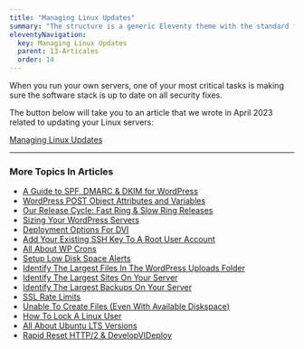 ```yaml
---
title: "Managing Linux Updates"
summary: "The structure is a generic Eleventy theme with the standard folder and file names."
eleventyNavigation:
  key: Managing Linux Updates
  parent: 13-Articales
  order: 14
---
```

When you run your own servers, one of your most critical tasks is making sure the software stack is up to date on all security fixes.

The button below will take you to an article that we wrote in April 2023 related to updating your Linux servers:

[Managing Linux Updates](https://web.archive.org/web/20240420000639/https://wpclouddeploy.com/managing-linux-updates/)

- - -

### More Topics In Articles

*   [A Guide to SPF, DMARC & DKIM for WordPress](https://web.archive.org/web/20240420000639/https://wpclouddeploy.com/documentation/articles-parent/a-guide-to-spf-dmarc-dkim-for-wordpress/)
*   [WordPress POST Object Attributes and Variables](https://web.archive.org/web/20240420000639/https://wpclouddeploy.com/documentation/articles-parent/wordpress-post-object-attributes-and-variables/)
*   [Our Release Cycle: Fast Ring & Slow Ring Releases](https://web.archive.org/web/20240420000639/https://wpclouddeploy.com/documentation/articles-parent/our-release-cycle-fast-ring-slow-ring-releases/)
*   [Sizing Your WordPress Servers](https://web.archive.org/web/20240420000639/https://wpclouddeploy.com/documentation/articles-parent/sizing-your-wordpress-servers/)
*   [Deployment Options For DVI](https://web.archive.org/web/20240420000639/https://wpclouddeploy.com/documentation/articles-parent/deployment-options-for-wpcd/)
*   [Add Your Existing SSH Key To A Root User Account](https://web.archive.org/web/20240420000639/https://wpclouddeploy.com/documentation/articles-parent/add-your-existing-ssh-to-a-root-user-account/)
*   [All About WP Crons](https://web.archive.org/web/20240420000639/https://wpclouddeploy.com/documentation/articles-parent/all-about-wp-crons/)
*   [Setup Low Disk Space Alerts](https://web.archive.org/web/20240420000639/https://wpclouddeploy.com/documentation/articles-parent/setup-low-disk-space-alerts/)
*   [Identify The Largest Files In The WordPress Uploads Folder](https://web.archive.org/web/20240420000639/https://wpclouddeploy.com/documentation/articles-parent/identify-the-largest-files-in-the-wordpress-uploads-folder/)
*   [Identify The Largest Sites On Your Server](https://web.archive.org/web/20240420000639/https://wpclouddeploy.com/documentation/articles-parent/identify-the-largest-sites-on-your-server/)
*   [Identify The Largest Backups On Your Server](https://web.archive.org/web/20240420000639/https://wpclouddeploy.com/documentation/articles-parent/identify-the-largest-backups-on-your-server/)
*   [SSL Rate Limits](https://web.archive.org/web/20240420000639/https://wpclouddeploy.com/documentation/articles-parent/ssl-rate-limits/)
*   [Unable To Create Files (Even With Available Diskspace)](https://web.archive.org/web/20240420000639/https://wpclouddeploy.com/documentation/articles-parent/unable-to-create-files-even-with-available-diskspace/)
*   [How To Lock A Linux User](https://web.archive.org/web/20240420000639/https://wpclouddeploy.com/documentation/articles-parent/how-to-lock-a-linux-user/)
*   [All About Ubuntu LTS Versions](https://web.archive.org/web/20240420000639/https://wpclouddeploy.com/documentation/articles-parent/all-about-ubuntu-lts-versions/)
*   [Rapid Reset HTTP/2 & DevelopVIDeploy](https://web.archive.org/web/20240420000639/https://wpclouddeploy.com/documentation/articles-parent/rapid-reset-http-2-wpclouddeploy/)
